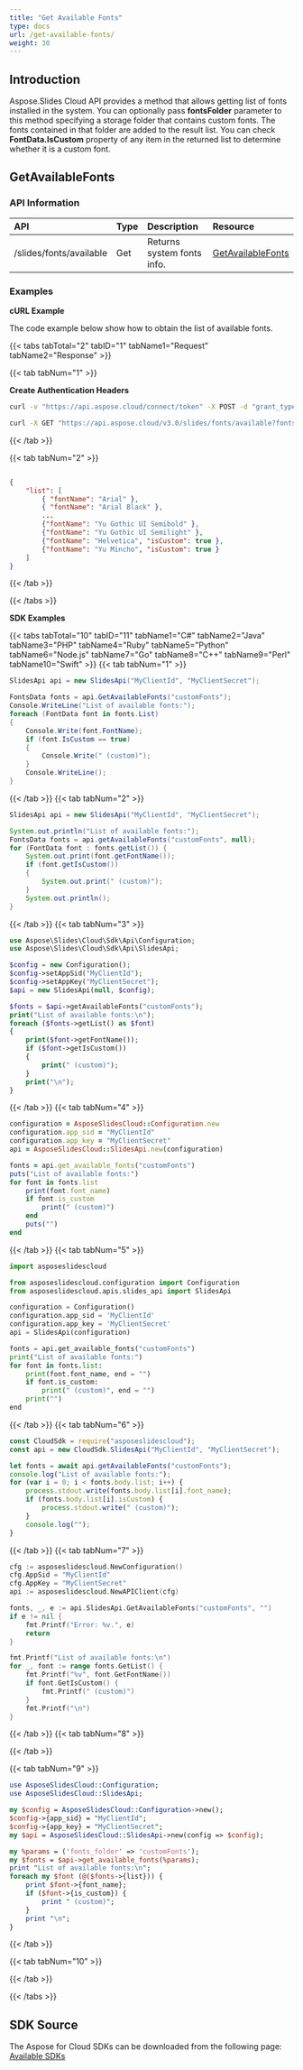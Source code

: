 ```yaml
---
title: "Get Available Fonts"
type: docs
url: /get-available-fonts/
weight: 30
---
```

## **Introduction**
Aspose.Slides Cloud API provides a method that allows getting list of fonts installed in the system. You can optionally pass **fontsFolder** parameter to this method specifying a storage folder that contains custom fonts. The fonts contained in that folder are added to the result list. You can check **FontData.IsCustom** property of any item in the returned list to determine whether it is a custom font.

## **GetAvailableFonts**
### **API Information**
|**API**|**Type**|**Description**|**Resource**|
| :- | :- | :- | :- |
/slides/fonts/available|Get|Returns system fonts info.|[GetAvailableFonts](https://apireference.aspose.cloud/slides/#/Fonts/GetAvailableFonts)|

### **Examples**

**cURL Example**

The code example below show how to obtain the list of available fonts.

{{< tabs tabTotal="2" tabID="1" tabName1="Request" tabName2="Response" >}}

{{< tab tabNum="1" >}}

**Create Authentication Headers**
```sh
curl -v "https://api.aspose.cloud/connect/token" -X POST -d "grant_type=client_credentials&client_id=XXXX&client_secret=XXXX-XX" -H "Content-Type: application/x-www-form-urlencoded" -H "Accept: application/json"
```

```sh
curl -X GET "https://api.aspose.cloud/v3.0/slides/fonts/available?fontsFolder=customFonts" -H "Authorization: Bearer [Access Token]"
```

{{< /tab >}}

{{< tab tabNum="2" >}}

```json

{
    "list": [
        { "fontName": "Arial" },
        { "fontName": "Arial Black" },
        ...
        {"fontName": "Yu Gothic UI Semibold" },
        {"fontName": "Yu Gothic UI Semilight" },
        {"fontName": "Helvetica", "isCustom": true },
        {"fontName": "Yu Mincho", "isCustom": true }
    ]
}
```
{{< /tab >}}

{{< /tabs >}}


**SDK Examples**

{{< tabs tabTotal="10" tabID="11" tabName1="C#" tabName2="Java" tabName3="PHP" tabName4="Ruby" tabName5="Python" tabName6="Node.js" tabName7="Go" tabName8="C++" tabName9="Perl" tabName10="Swift" >}}
{{< tab tabNum="1" >}}

```csharp
SlidesApi api = new SlidesApi("MyClientId", "MyClientSecret");

FontsData fonts = api.GetAvailableFonts("customFonts");
Console.WriteLine("List of available fonts:");
foreach (FontData font in fonts.List)
{
    Console.Write(font.FontName);
    if (font.IsCustom == true)
    {
        Console.Write(" (custom)");
    }
    Console.WriteLine();
}
```

{{< /tab >}}
{{< tab tabNum="2" >}}

```java
SlidesApi api = new SlidesApi("MyClientId", "MyClientSecret");

System.out.println("List of available fonts:");
FontsData fonts = api.getAvailableFonts("customFonts", null);
for (FontData font : fonts.getList()) {
    System.out.print(font.getFontName());
    if (font.getIsCustom())
    {
        System.out.print(" (custom)");
    }
    System.out.println();
}
```

{{< /tab >}}
{{< tab tabNum="3" >}}

```php
use Aspose\Slides\Cloud\Sdk\Api\Configuration;
use Aspose\Slides\Cloud\Sdk\Api\SlidesApi;

$config = new Configuration();
$config->setAppSid("MyClientId");
$config->setAppKey("MyClientSecret");
$api = new SlidesApi(null, $config);

$fonts = $api->getAvailableFonts("customFonts");
print("List of available fonts:\n");
foreach ($fonts->getList() as $font)
{
    print($font->getFontName());
    if ($font->getIsCustom())
    {
        print(" (custom)");
    }
    print("\n");
}
```

{{< /tab >}}
{{< tab tabNum="4" >}}

```ruby
configuration = AsposeSlidesCloud::Configuration.new
configuration.app_sid = "MyClientId"
configuration.app_key = "MyClientSecret"
api = AsposeSlidesCloud::SlidesApi.new(configuration)

fonts = api.get_available_fonts("customFonts")
puts("List of available fonts:")
for font in fonts.list
    print(font.font_name)
    if font.is_custom
        print(" (custom)")
    end
    puts("")
end
```

{{< /tab >}}
{{< tab tabNum="5" >}}

```python
import asposeslidescloud

from asposeslidescloud.configuration import Configuration
from asposeslidescloud.apis.slides_api import SlidesApi

configuration = Configuration()
configuration.app_sid = 'MyClientId'
configuration.app_key = 'MyClientSecret'
api = SlidesApi(configuration)

fonts = api.get_available_fonts("customFonts")
print("List of available fonts:")
for font in fonts.list:
    print(font.font_name, end = "")
    if font.is_custom:
        print(" (custom)", end = "")
    print("")
end
```

{{< /tab >}}
{{< tab tabNum="6" >}}

```javascript
const CloudSdk = require("asposeslidescloud");
const api = new CloudSdk.SlidesApi("MyClientId", "MyClientSecret");

let fonts = await api.getAvailableFonts("customFonts");
console.log("List of available fonts:");
for (var i = 0; i < fonts.body.list; i++) {
    process.stdout.write(fonts.body.list[i].font_name);
    if (fonts.body.list[i].isCustom) {
        process.stdout.write(" (custom)");
    }
    console.log("");
}        
```
{{< /tab >}}
{{< tab tabNum="7" >}}

```go
cfg := asposeslidescloud.NewConfiguration()
cfg.AppSid = "MyClientId"
cfg.AppKey = "MyClientSecret"
api := asposeslidescloud.NewAPIClient(cfg)

fonts, _, e := api.SlidesApi.GetAvailableFonts("customFonts", "")
if e != nil {
    fmt.Printf("Error: %v.", e)
    return
}

fmt.Printf("List of available fonts:\n")
for _, font := range fonts.GetList() {
    fmt.Printf("%v", font.GetFontName())
    if font.GetIsCustom() {
        fmt.Printf(" (custom)")
    }
    fmt.Printf("\n")
}
```

{{< /tab >}}
{{< tab tabNum="8" >}}

{{< /tab >}}

{{< tab tabNum="9" >}}

```perl
use AsposeSlidesCloud::Configuration;
use AsposeSlidesCloud::SlidesApi;

my $config = AsposeSlidesCloud::Configuration->new();
$config->{app_sid} = "MyClientId";
$config->{app_key} = "MyClientSecret";
my $api = AsposeSlidesCloud::SlidesApi->new(config => $config);

my %params = ('fonts_folder' => 'customFonts');
my $fonts = $api->get_available_fonts(%params);
print "List of available fonts:\n";
foreach my $font (@($fonts->{list})) {
    print $font->{font_name};
    if ($font->{is_custom}) {
        print " (custom)";
    }
    print "\n";
}
```

{{< /tab >}}

{{< tab tabNum="10" >}}

{{< /tab >}}

{{< /tabs >}}

## **SDK Source**

The Aspose for Cloud SDKs can be downloaded from the following page: [Available SDKs](/slides/available-sdks/)